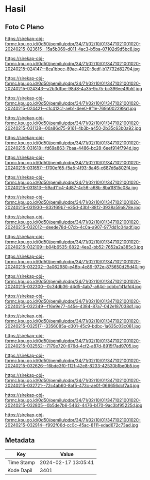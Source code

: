 # Hasil

## Foto C Plano

https://sirekap-obj-formc.kpu.go.id/0d50/pemilu/pdpr/34/71/02/10/01/3471021001020-20240215-023615--15a5b069-d011-4ac3-b5ba-07102d9d5bc8.jpg

https://sirekap-obj-formc.kpu.go.id/0d50/pemilu/pdpr/34/71/02/10/01/3471021001020-20240215-024147--8ca1bbcc-89ac-4020-8edf-b17732d82794.jpg

https://sirekap-obj-formc.kpu.go.id/0d50/pemilu/pdpr/34/71/02/10/01/3471021001020-20240215-024343--a2b3dfbe-98d8-4a35-9c75-bc396ee49b5f.jpg

https://sirekap-obj-formc.kpu.go.id/0d50/pemilu/pdpr/34/71/02/10/01/3471021001020-20240215-024421--c1c412c1-aeb1-4ee0-8f1e-769a002299a1.jpg

https://sirekap-obj-formc.kpu.go.id/0d50/pemilu/pdpr/34/71/02/10/01/3471021001020-20240215-031138--00a86d75-9161-4b3b-a450-2b35c63b0a92.jpg

https://sirekap-obj-formc.kpu.go.id/0d50/pemilu/pdpr/34/71/02/10/01/3471021001020-20240215-031618--fd69a863-7baa-4486-bc28-6eef914f794d.jpg

https://sirekap-obj-formc.kpu.go.id/0d50/pemilu/pdpr/34/71/02/10/01/3471021001020-20240215-031657--f700ef65-f5a5-4f93-8a46-c687d6a802f4.jpg

https://sirekap-obj-formc.kpu.go.id/0d50/pemilu/pdpr/34/71/02/10/01/3471021001020-20240215-031813--59ad11c4-4d87-4c56-a68b-8ba1f815c08a.jpg

https://sirekap-obj-formc.kpu.go.id/0d50/pemilu/pdpr/34/71/02/10/01/3471021001020-20240215-031930--832f69b7-e35d-43b1-88f2-3938a59a878e.jpg

https://sirekap-obj-formc.kpu.go.id/0d50/pemilu/pdpr/34/71/02/10/01/3471021001020-20240215-032012--deede78d-07cb-4c0a-a907-977dd1c04adf.jpg

https://sirekap-obj-formc.kpu.go.id/0d50/pemilu/pdpr/34/71/02/10/01/3471021001020-20240215-032109--b04b6535-6822-4ea3-bb52-7652a2a385c3.jpg

https://sirekap-obj-formc.kpu.go.id/0d50/pemilu/pdpr/34/71/02/10/01/3471021001020-20240215-032202--3a062980-e48b-4c89-972e-875650d25d40.jpg

https://sirekap-obj-formc.kpu.go.id/0d50/pemilu/pdpr/34/71/02/10/01/3471021001020-20240215-032300--0c34db36-d4d5-4ab7-a64d-ccbbc141afd4.jpg

https://sirekap-obj-formc.kpu.go.id/0d50/pemilu/pdpr/34/71/02/10/01/3471021001020-20240215-032349--f16e9e77-445e-4384-87a7-042e187038d1.jpg

https://sirekap-obj-formc.kpu.go.id/0d50/pemilu/pdpr/34/71/02/10/01/3471021001020-20240215-032517--3356085a-d301-45c9-bdbc-1a635c03c081.jpg

https://sirekap-obj-formc.kpu.go.id/0d50/pemilu/pdpr/34/71/02/10/01/3471021001020-20240215-032552--7179e720-676d-4cf2-a87d-8915f7ad9705.jpg

https://sirekap-obj-formc.kpu.go.id/0d50/pemilu/pdpr/34/71/02/10/01/3471021001020-20240215-032626--16bde3f0-112f-42e8-8233-42530b1be0b5.jpg

https://sirekap-obj-formc.kpu.go.id/0d50/pemilu/pdpr/34/71/02/10/01/3471021001020-20240215-032721--72c4ab60-8af5-473c-ae01-066656dcf7a4.jpg

https://sirekap-obj-formc.kpu.go.id/0d50/pemilu/pdpr/34/71/02/10/01/3471021001020-20240215-032805--0b5de7b6-5462-4476-b170-9ac3bf95225d.jpg

https://sirekap-obj-formc.kpu.go.id/0d50/pemilu/pdpr/34/71/02/10/01/3471021001020-20240215-032914--f992f06d-cc0c-45ac-8111-edad672c73ad.jpg


## Metadata

| Key        | Value               |
| ---------- | ------------------- |
| Time Stamp | 2024-02-17 13:05:41 |
| Kode Dapil | 3401                |



